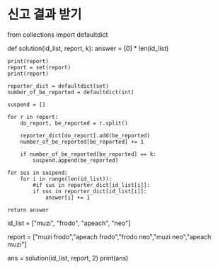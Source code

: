# 신고 결과 받기

from collections import defaultdict 

def solution(id_list, report, k):
    answer = [0] * len(id_list)
    
    print(report)
    report = set(report)
    print(report)
    
    reporter_dict = defaultdict(set)
    number_of_be_reported = defaultdict(int)
    
    suspend = []
    
    for r in report:
        do_report, be_reported = r.split()
        
        reporter_dict[do_report].add(be_reported)
        number_of_be_reported[be_reported] += 1
    
        if number_of_be_reported[be_reported] == k:
            suspend.append(be_reported)    
    
    for sus in suspend:
        for i in range(len(id_list)):
            #if sus in reporter_dict[id_list[i]]:
            if sus in reporter_dict[id_list[i]]:
                answer[i] += 1              

    return answer

id_list = ["muzi", "frodo", "apeach", "neo"]

report = ["muzi frodo","apeach frodo","frodo neo","muzi neo","apeach muzi"]    

ans = solution(id_list, report, 2)
print(ans)
